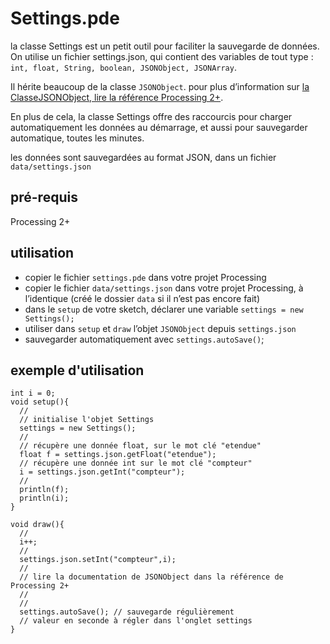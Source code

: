 Settings.pde
=====
la classe Settings est un petit outil pour faciliter la sauvegarde de données. On utilise un fichier settings.json, qui contient des variables de tout type : `int, float, String, boolean, JSONObject, JSONArray`.

Il hérite beaucoup de la classe `JSONObject`. pour plus d’information sur [la ClasseJSONObject, lire la référence Processing 2+](http://www.processing.org/reference/JSONObject.html).

En plus de cela, la classe Settings offre des raccourcis pour charger automatiquement les données au démarrage, et aussi pour sauvegarder automatique, toutes les minutes. 

les données sont sauvegardées au format JSON, dans un fichier `data/settings.json`

## pré-requis

Processing 2+ 

## utilisation


- copier le fichier `settings.pde` dans votre projet Processing
- copier le fichier `data/settings.json` dans votre projet Processing, à l’identique (créé le dossier `data` si il n’est pas encore fait)
- dans le `setup` de votre sketch, déclarer une variable `settings = new Settings();`
- utiliser dans `setup` et `draw` l’objet `JSONObject` depuis `settings.json`
- sauvegarder automatiquement avec `settings.autoSave()`;

## exemple d'utilisation

```
int i = 0;
void setup(){
  //
  // initialise l'objet Settings
  settings = new Settings();
  //
  // récupère une donnée float, sur le mot clé "etendue"
  float f = settings.json.getFloat("etendue");
  // récupère une donnée int sur le mot clé "compteur"
  i = settings.json.getInt("compteur");
  //
  println(f);
  println(i);
}

void draw(){
  //
  i++;
  //
  settings.json.setInt("compteur",i);
  //
  // lire la documentation de JSONObject dans la référence de Processing 2+
  //
  //
  settings.autoSave(); // sauvegarde régulièrement 
  // valeur en seconde à régler dans l'onglet settings
}
```